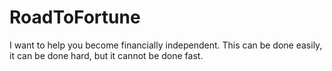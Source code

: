 # RoadToFortune
I want to help you become financially independent. This can be done easily, it can be done hard, but it cannot be done fast. 

